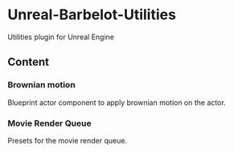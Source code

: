 # Unreal-Barbelot-Utilities
Utilities plugin for Unreal Engine

## Content 

### Brownian motion

Blueprint actor component to apply brownian motion on the actor.

### Movie Render Queue

Presets for the movie render queue.
